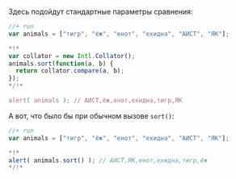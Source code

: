 Здесь подойдут стандартные параметры сравнения:

```js
//+ run
var animals = ["тигр", "ёж", "енот", "ехидна", "АИСТ", "ЯК"];

*!*
var collator = new Intl.Collator();
animals.sort(function(a, b) {
  return collator.compare(a, b);
});
*/!*

alert( animals ); // АИСТ,ёж,енот,ехидна,тигр,ЯК
```

А вот, что было бы при обычном вызове `sort()`:

```js
//+ run
var animals = ["тигр", "ёж", "енот", "ехидна", "АИСТ", "ЯК"];

*!*
alert( animals.sort() ); // АИСТ,ЯК,енот,ехидна,тигр,ёж
*/!*
```

